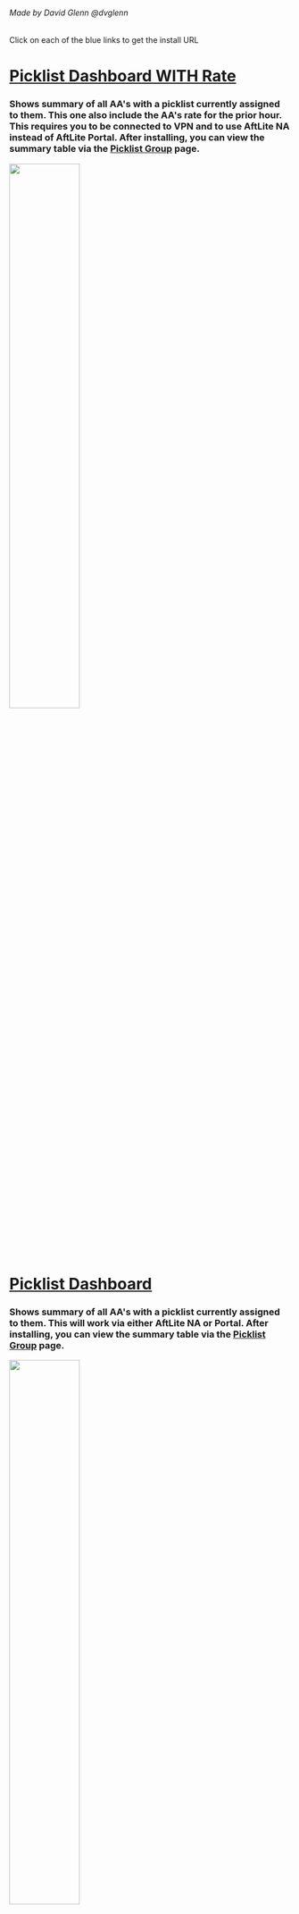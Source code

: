 ###### Made by David Glenn @dvglenn
Click on each of the blue links  to get the install URL

# [Picklist Dashboard WITH Rate](https://github.com/dvglenn/TMScripts/raw/main/PicklistCountByUserWithRate.user.js)
### Shows summary of all AA's with a picklist currently assigned to them.  This one also include the AA's rate for the prior hour.  This requires you to be connected to VPN and to use AftLite NA instead of AftLite Portal.  After installing, you can view the summary table via the <a href="https://aftlite-na.amazon.com/picklist_group">Picklist Group</a> page.
<img src="https://i.imgur.com/JbJcwzv.png" width="50%" >

# [Picklist Dashboard](https://github.com/dvglenn/TMScripts/raw/main/PicklistCountByUser.user.js)
### Shows summary of all AA's with a picklist currently assigned to them.  This will work via either AftLite NA or Portal. After installing, you can view the summary table via the <a href="https://aftlite-portal.amazon.com/picklist_group">Picklist Group</a> page.
<img src="https://i.imgur.com/wwtIgve.png" width="50%" >

# [OBPS Helper](https://github.com/dvglenn/TMScripts/raw/main/OBPSHelper.user.js)
### Adds "Add SP00" and "ADD ASIN" buttons to Problem Solve screen.  These are simple shortcuts to remove the requirement to copy/paste the SP00 and ASIN while doing problem solves.
<img src="https://i.imgur.com/s6sUHSm.png" width="40%" >

# [Assign Picklist](https://github.com/dvglenn/TMScripts/raw/main/AssignPicklist.user.js)
### Adds Copy All button to bottom of View Picklist screen. When pressed, it copies all of the picklists and opens the Assign Picklist Screen where you can then manually type in an AA's username and then paste the copied picklists to be assigned.
<img src="https://i.imgur.com/j2gT3SP.jpg" width="75%" >

# [Missing Expirations Helper](https://github.com/dvglenn/TMScripts/raw/main/MissingExpirationHelper.user.js)
### Adds "View" Button for each ASIN in the Missing Expirations list.  When this button is clicked, it will open the Inventory tool in a separate window. This eliminates the need to highlight, copy, switch to the inventory page, and paste in the ASIN and replaces it with a single click of the button.
<img src="https://i.imgur.com/UBwduVa.png" width="40%" >

# [Missing Expirations Inventory Helper](https://github.com/dvglenn/TMScripts/raw/main/MissingExpirationInventoryHelper.user.js)
### Used in conjunction with the above "Missing Expirations Helper", when doing Missing Expirations and use the "View" button, it will highlight the first row with that has a missing expiration date and will place the focus in the date box allowing you to immediately type in the new expiration date without having to click into the date text box.
<img src="https://i.imgur.com/la0Pl1z.png" width="75%" >

# [Idle Time Focus](https://github.com/dvglenn/TMScripts/raw/main/IdleTimeFocus.user.js)
### Sets the focus to the first dropdown where "Idle" is currently selected.  This alleviates the endless scrolling through all of the records to get to the one you likely need to examine.
<img src="https://i.imgur.com/53naewz.png" width="75%" >

# [IOL Helper](https://github.com/dvglenn/TMScripts/raw/main/DGIOLHelper.user.js)
### When you click on the location hyperlink, it opens the Inventory page in a separate tab and sets the focus to the next item.  Makes it much easier to clear IOL only using your keyboard (especially when used in conjunction with the Inventory Helper.

# [Inventory Helper](https://github.com/dvglenn/TMScripts/raw/main/DGInventoryFocus.user.js)
### Sets the focus to the Quantity location to make it easier to clear IOL without using a mouse.  Makes it exponentially quicker to do so.

# [Validate Inventory Helper](https://github.com/dvglenn/TMScripts/raw/main/DGValidateInventoryEnterButton.user.js)
### Sets the focus to the Yes button to make it easier and quicker to clear IOL without using a mouse.
